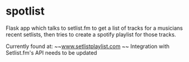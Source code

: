 # spotlist

Flask app which talks to setlist.fm to get a list of tracks for a musicians recent setlists, then tries to create a spotify playlist for those tracks.

Currently found at: 
~~www.setlistplaylist.com
~~
Integration with Setlist.fm's API needs to be updated
